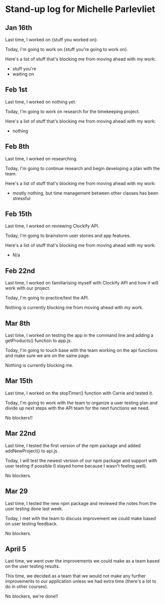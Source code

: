 # Stand-up log for Michelle Parlevliet

## Jan 16th

Last time, I worked on {stuff you worked on}.

Today, I'm going to work on {stuff you're going to work on}.

Here's a list of stuff that's blocking me from moving ahead with my work:
- stuff you're
- waiting on

## Feb 1st

Last time, I worked on nothing yet.

Today, I'm going to work on research for the timekeeping project.

Here's a list of stuff that's blocking me from moving ahead with my work:
- nothing

## Feb 8th

Last time, I worked on researching.

Today, I'm going to continue research and begin developing a plan with the team.

Here's a list of stuff that's blocking me from moving ahead with my work:
- mostly nothing, but time management between other classes has been stressful

## Feb 15th

Last time, I worked on reviewing Clockify API.

Today, I'm going to brainstorm user stories and app features.

Here's a list of stuff that's blocking me from moving ahead with my work:
- N/a

## Feb 22nd

Last time, I worked on familiarising myself with Clockify API and how it will work with our project. 

Today, I'm going to practice/test the API. 

Nothing is currently blocking me from moving ahead with my work.

## Mar 8th

Last time, I worked on testing the app in the command line and adding a getProducts() function to app.js.

Today, I'm going to touch base with the team working on the api functions and make sure we are on the same page.

Nothing is currently blocking me.

## Mar 15th

Last time, I worked on the stopTimer() function with Carrie and tested it.

Today, I'm going to work with the team to organize a user testing plan and divide up next steps with the API team for the next functions we need.

No blockers!!

## Mar 22nd

Last time, I tested the first version of the npm package and added addNewProject() to api.js.

Today, I will test the newest version of our npm package and support with user testing if possible (I stayed home because I wasn't feeling well).

No blockers.

## Mar 29

Last time, I tested the new npm package and reviewed the notes from the user testing done last week.

Today, I met with the team to discuss improvement we could make based on user testing feedback.

No blockers.

## April 5

Last time, we went over the improvements we could make as a team based on the user testing results.

This time, we decided as a team that we would not make any further improvements to our application unless we had extra time (there's a lot to do in other courses).

No blockers, we're done!!